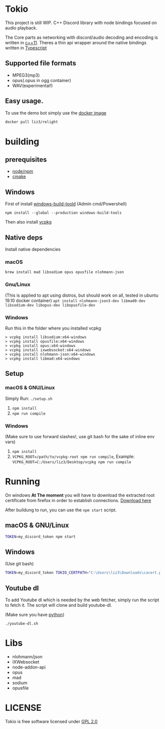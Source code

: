 # Tokio

This project is still WIP.
C++ Discord library with node bindings focused on audio playback.

The Core parts as networking with discord/audio decoding and encoding is written in [c++11](https://gitlab.com/HCInk/tokio/-/tree/master/lib).
Theres a thin api wrapper around the native bindings written in [Typescript](https://gitlab.com/HCInk/tokio/-/tree/master/bindings)

## Supported file formats

- MPEG3(mp3)
- opus(.opus in ogg container)
- WAV(experimental!)

## Easy usage.

To use the demo bot simply use the [docker image](https://hub.docker.com/r/liz3/relight)

```sh
docker pull liz3/relight
```

# building

## prerequisites

- [node/npm](https://nodejs.org/en/)
- [cmake](https://cmake.org/download/)

## Windows

First of install [windows-build-toold](https://www.npmjs.com/package/windows-build-tools)
(Admin cmd/Powershell)

```
npm install --global --production windows-build-tools
```

Then also install [vcpkg](https://github.com/microsoft/vcpkg#quick-start)

## Native deps

Install native dependencies

### macOS

`brew install mad libsodium opus opusfile nlohmann-json`

### Gnu/Linux

(This is applied to apt using distros, but should work on all, tested in ubuntu 19.10 docker container)
`apt install nlohmann-json3-dev libmad0-dev libsodium-dev libopus-dev libopusfile-dev`

### Windows

Run this in the folder where you installed vcpkg

```
> vcpkg install libsodium:x64-windows
> vcpkg install opusfile:x64-windows
> vcpkg install opus:x64-windows
> vcpkg install ixwebsocket:x64-windows
> vcpkg install nlohmann-json:x64-windows
> vcpkg install libmad:x64-windows
```

## Setup

### macOS & GNU/Linux

Simply Run: `./setup.sh`

1. `npm install`
2. `npm run compile`

### Windows

(Make sure to use forward slashes!, use git bash for the sake of inline env vars)

1. `npm install`
2. `VCPKG_ROOT=/path/to/vcpkg-root npm run compile`, Example: `VCPKG_ROOT=C:/Users/liz3/Desktop/vcpkg npm run compile`

# Running

On windows **At The moment** you will have to download the extracted root certificate from firefox in order to establish connections.
[Download here](https://curl.haxx.se/docs/caextract.html)

After buildung to run, you can use the `npm start` script.

## macOS & GNU/Linux

```sh
TOKEN=my_discord_token npm start
```

## Windows

(Use git bash)

```sh
TOKEN=my_discord_token TOKIO_CERTPATH="C:\Users\liz3\Downloads\cacert.pem" npm start
```

## Youtube dl

To add Youtube dl which is needed by the web fetcher, simply run the script to fetch it. The script will clone and build youtube-dl.

(Make sure you have [python](https://www.python.org/downloads/))

`./youtube-dl.sh`

# Libs

- nlohmann/json
- IXWebsocket
- node-addon-api
- opus
- mad
- sodium
- opusfile

# LICENSE

Tokio is free software licensed under [GPL 2.0](https://gitlab.com/HCInk/tokio/-/tree/master/LICENSE)
